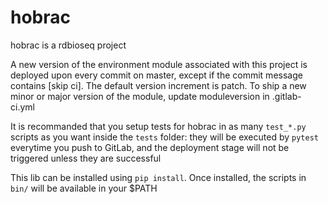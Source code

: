 # hobrac

hobrac is a rdbioseq project

A new version of the environment module associated with this project is deployed upon every commit on master, except if the commit message contains [skip ci]. The default version increment is patch. To ship a new minor or major version of the module, update moduleversion in .gitlab-ci.yml

It is recommanded that you setup tests for hobrac in as many `test_*.py` scripts as you want inside the `tests` folder: they will be executed by `pytest` everytime you push to GitLab, and the deployment stage will not be triggered unless they are successful

This lib can be installed using `pip install`. Once installed, the scripts in `bin/` will be available in your $PATH

